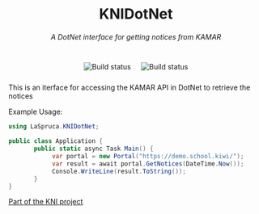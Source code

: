 <h1 style="text-align: center">KNIDotNet</h1>
<h6 style="text-align: center">A DotNet interface for getting notices from KAMAR </h6>
<div style="width: fit-content; margin: auto; display: flex; flex-direction: row;">
    <a style="padding: 10px;">
        <img src="https://travis-ci.com/LaSpruca/KNIDotNet.svg?branch=main" alt="Build status">
    </a>
    <a style="padding: 10px;">
        <img src="https://img.shields.io/nuget/v/LaSpruca.KNIDotNet" alt="Build status">
    </a>
</div>

This is an iterface for accessing the KAMAR API in DotNet to retrieve the notices

Example Usage:

```c#
using LaSpruca.KNIDotNet;

public class Application {
       public static async Task Main() {
            var portal = new Portal("https://demo.school.kiwi/");
            var result = await portal.GetNotices(DateTime.Now());
            Console.WriteLine(result.ToString());
       }
}
```

[Part of the KNI project](https://github.com/jacobtread/kni)
